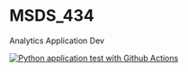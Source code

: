 # MSDS_434
 Analytics Application Dev

[![Python application test with Github Actions](https://github.com/haaden/MSDS_434/actions/workflows/main.yml/badge.svg)](https://github.com/haaden/MSDS_434/actions/workflows/main.yml)

